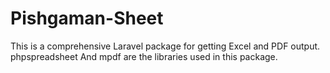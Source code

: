 # Pishgaman-Sheet

This is a comprehensive Laravel package for getting Excel and PDF output. phpspreadsheet And mpdf are the libraries used in this package.
